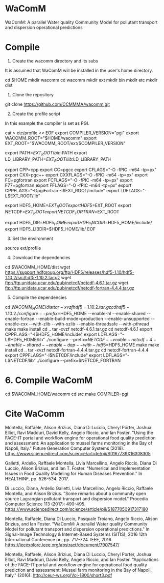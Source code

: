# WaComM
WaComM: A parallel Water quality Community Model for pollutant transport and dispersion operational predictions

# Compile

1. Create the wacomm directory and its subs

It is assumed that WaComM will be installed in the user's home directory.

cd $HOME
mkdir wacomm
cd wacomm
mkdir ext
mkdir bin
mkdir etc
mkdir dist

1. Clone the repository

git clone https://github.com/CCMMMA/wacomm.git

2. Create the profile script

In this example the compiler is set as PGI.

cat > etc/profile << EOF
export COMPILER_VERSION="pgi"
export WACOMM_ROOT="$HOME/wacomm"
export EXT_ROOT="$WACOMM_ROOT/ext/$COMPILER_VERSION"

export PATH=$EXT_ROOT/bin:$PATH
export LD_LIBRARY_PATH=$EXT_ROOT/lib:$LD_LIBRARY_PATH

export CPP=cpp
export CC=pgcc
export CFLAGS="-O -fPIC -m64 -tp=px"
export CXX=pgc++
export CXXFLAGS="-O -fPIC -m64 -tp=px"
export FC=pgfortran
export FCFLAGS="-O -fPIC -m64 -tp=px"
export F77=pgfortran
export FFLAGS="-O -fPIC -m64 -tp=px"
export CPPFLAGS="-DpgiFortran -I$EXT_ROOT/include"
export LDFLAGS="-L$EXT_ROOT/lib"

export HDF5_HOME=$EXT_ROOT
export HDF5=$EXT_ROOT
export NETCDF=$EXT_ROOT
export NETCDF_FORTRAN=$EXT_ROOT

export HDF5_DIR=$HDF5_HOME
export HDF5_INCDIR=$HDF5_HOME/include/
export HDF5_LIBDIR=$HDF5_HOME/lib/
EOF

3. Set the environment

source ext/profile

4. Download the dependencies

cd $WACOMM_HOME/dist
wget https://support.hdfgroup.org/ftp/HDF5/releases/hdf5-1.10/hdf5-1.10.2/src/hdf5-1.10.2.tar.gz
wget ftp://ftp.unidata.ucar.edu/pub/netcdf/netcdf-4.6.1.tar.gz
wget ftp://ftp.unidata.ucar.edu/pub/netcdf/netcdf-fortran-4.4.4.tar.gz

5. Compile the dependencies

cd $WACOMM_HOME/dist
tar -xvzf hdf5-1.10.2.tar.gz
cd hdf5-1.10.2
./configure --prefix=$HDF5_HOME --enable-hl --enable-shared --enable-fortran --enable-build-mode=production --enable-unsupported --enable-cxx --with-zlib --with-szlib --enable-threadsafe --with-pthread
make
make install
cd ..
tar -xvzf netcdf-4.6.1.tar.gz
cd netcdf-4.6.1
export CPPFLAGS="-I$HDF5_HOME/include"
export LDFLAGS="-L$HDF5_HOME/lib"
./configure --prefix=$NETCDF --enable-netcdf-4 --enable-shared  --enable-dap --with-hdf5=$HDF5_HOME
make
make install
cd ..
tar -xvzf netcdf-fortran-4.4.4.tar.gz
cd netcdf-fortran-4.4.4
export CPPFLAGS="-I$NETCDF/include"
export LDFLAGS="-L$NETCDF/lib"
 ./configure --prefix=$NETCDF_FORTRAN
 
# 6. Compile WaComM

cd $WACOMM_HOME/wacomm
cd src
make COMPILER=pgi

# Cite WaComm

Montella, Raffaele, Alison Brizius, Diana Di Luccio, Cheryl Porter, Joshua Elliot, Ravi Madduri, David Kelly, Angelo Riccio, and Ian Foster. "Using the FACE-IT portal and workflow engine for operational food quality prediction and assessment: An application to mussel farms monitoring in the Bay of Napoli, Italy." Future Generation Computer Systems (2018).
https://www.sciencedirect.com/science/article/pii/S0167739X16308305

Galletti, Ardelio, Raffaele Montella, Livia Marcellino, Angelo Riccio, Diana Di Luccio, Alison Brizius, and Ian T. Foster. "Numerical and Implementation Issues in Food Quality Modeling for Human Diseases Prevention." In HEALTHINF, pp. 526-534. 2017.

Di Luccio, Diana, Ardelio Galletti, Livia Marcellino, Angelo Riccio, Raffaele Montella, and Alison Brizius. "Some remarks about a community open source Lagrangian pollutant transport and dispersion model." Procedia Computer Science 113 (2017): 490-495.
https://www.sciencedirect.com/science/article/pii/S1877050917317180

Montella, Raffaele, Diana Di Luccio, Pasquale Troiano, Angelo Riccio, Alison Brizius, and Ian Foster. "WaComM: A parallel Water quality Community Model for pollutant transport and dispersion operational predictions." In Signal-Image Technology & Internet-Based Systems (SITIS), 2016 12th International Conference on, pp. 717-724. IEEE, 2016.
https://ieeexplore.ieee.org/abstract/document/7907547/

Montella, Raffaele, Alison Brizius, Diana Di Luccio, Cheryl Porter, Joshua Elliot, Ravi Madduri, David Kelly, Angelo Riccio, and Ian Foster. "Applications of the FACE-IT portal and workflow engine for operational food quality prediction and assessment: Mussel farm monitoring in the Bay of Napoli, Italy." (2016).
http://ceur-ws.org/Vol-1800/short3.pdf
